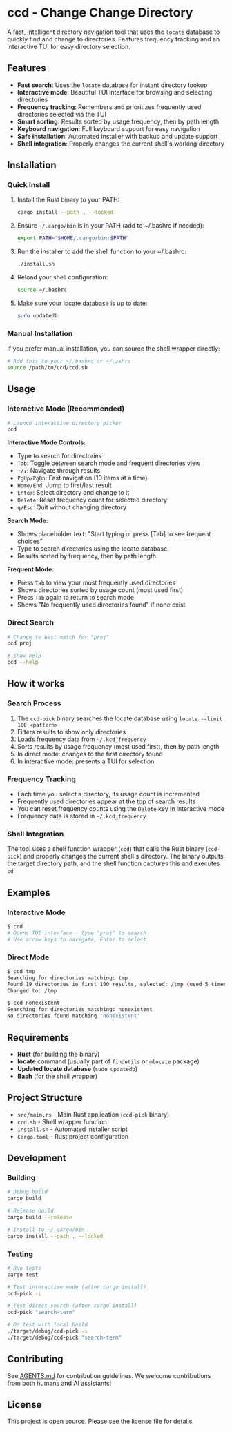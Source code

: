 # ccd - Change Change Directory

A fast, intelligent directory navigation tool that uses the `locate` database to quickly find and change to directories. Features frequency tracking and an interactive TUI for easy directory selection.

## Features

- **Fast search**: Uses the `locate` database for instant directory lookup
- **Interactive mode**: Beautiful TUI interface for browsing and selecting directories
- **Frequency tracking**: Remembers and prioritizes frequently used directories selected via the TUI
- **Smart sorting**: Results sorted by usage frequency, then by path length
- **Keyboard navigation**: Full keyboard support for easy navigation
- **Safe installation**: Automated installer with backup and update support
- **Shell integration**: Properly changes the current shell's working directory

## Installation

### Quick Install

1. Install the Rust binary to your PATH:
   ```bash
   cargo install --path . --locked
   ```

2. Ensure `~/.cargo/bin` is in your PATH (add to ~/.bashrc if needed):
   ```bash
   export PATH="$HOME/.cargo/bin:$PATH"
   ```

3. Run the installer to add the shell function to your ~/.bashrc:
   ```bash
   ./install.sh
   ```

4. Reload your shell configuration:
   ```bash
   source ~/.bashrc
   ```

5. Make sure your locate database is up to date:
   ```bash
   sudo updatedb
   ```

### Manual Installation

If you prefer manual installation, you can source the shell wrapper directly:
```bash
# Add this to your ~/.bashrc or ~/.zshrc
source /path/to/ccd/ccd.sh
```

## Usage

### Interactive Mode (Recommended)
```bash
# Launch interactive directory picker
ccd
```

**Interactive Mode Controls:**
- Type to search for directories
- `Tab`: Toggle between search mode and frequent directories view
- `↑/↓`: Navigate through results
- `PgUp/PgDn`: Fast navigation (10 items at a time)
- `Home/End`: Jump to first/last result
- `Enter`: Select directory and change to it
- `Delete`: Reset frequency count for selected directory
- `q/Esc`: Quit without changing directory

**Search Mode:**
- Shows placeholder text: "Start typing or press [Tab] to see frequent choices"
- Type to search directories using the locate database
- Results sorted by frequency, then by path length

**Frequent Mode:**
- Press `Tab` to view your most frequently used directories
- Shows directories sorted by usage count (most used first)
- Press `Tab` again to return to search mode
- Shows "No frequently used directories found" if none exist

### Direct Search
```bash
# Change to best match for "proj"
ccd proj

# Show help
ccd --help
```

## How it works

### Search Process
1. The `ccd-pick` binary searches the locate database using `locate --limit 100 <pattern>`
2. Filters results to show only directories
3. Loads frequency data from `~/.kcd_frequency`
4. Sorts results by usage frequency (most used first), then by path length
5. In direct mode: changes to the first directory found
6. In interactive mode: presents a TUI for selection

### Frequency Tracking
- Each time you select a directory, its usage count is incremented
- Frequently used directories appear at the top of search results
- You can reset frequency counts using the `Delete` key in interactive mode
- Frequency data is stored in `~/.kcd_frequency`

### Shell Integration
The tool uses a shell function wrapper (`ccd`) that calls the Rust binary (`ccd-pick`) and properly changes the current shell's directory. The binary outputs the target directory path, and the shell function captures this and executes `cd`.

## Examples

### Interactive Mode
```bash
$ ccd
# Opens TUI interface - type "proj" to search
# Use arrow keys to navigate, Enter to select
```

### Direct Mode
```bash
$ ccd tmp
Searching for directories matching: tmp
Found 19 directories in first 100 results, selected: /tmp (used 5 times)
Changed to: /tmp

$ ccd nonexistent
Searching for directories matching: nonexistent
No directories found matching 'nonexistent'
```

## Requirements

- **Rust** (for building the binary)
- **locate** command (usually part of `findutils` or `mlocate` package)
- **Updated locate database** (`sudo updatedb`)
- **Bash** (for the shell wrapper)

## Project Structure

- `src/main.rs` - Main Rust application (`ccd-pick` binary)
- `ccd.sh` - Shell wrapper function
- `install.sh` - Automated installer script
- `Cargo.toml` - Rust project configuration

## Development

### Building
```bash
# Debug build
cargo build

# Release build
cargo build --release

# Install to ~/.cargo/bin
cargo install --path . --locked
```

### Testing
```bash
# Run tests
cargo test

# Test interactive mode (after cargo install)
ccd-pick -i

# Test direct search (after cargo install)
ccd-pick "search-term"

# Or test with local build
./target/debug/ccd-pick -i
./target/debug/ccd-pick "search-term"
```

## Contributing

See [AGENTS.md](AGENTS.md) for contribution guidelines. We welcome contributions from both humans and AI assistants!

## License

This project is open source. Please see the license file for details.
